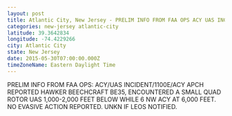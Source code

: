 ```yaml
---
layout: post
title: Atlantic City, New Jersey - PRELIM INFO FROM FAA OPS ACY UAS INCIDENT 1100E ACY APCH REPORTED HAWKER BEECHCRAFT BE35
categories: new-jersey atlantic-city
latitude: 39.3642834
longitude: -74.4229266
city: Atlantic City
state: New Jersey
date: 2015-05-30T07:00:00.000Z
timeZoneName: Eastern Daylight Time
---
```


PRELIM INFO FROM FAA OPS: ACY/UAS INCIDENT/1100E/ACY APCH REPORTED HAWKER BEECHCRAFT BE35, ENCOUNTERED A SMALL QUAD ROTOR UAS 1,000-2,000 FEET BELOW WHILE 6 NW ACY AT 6,000 FEET. NO EVASIVE ACTION REPORTED. UNKN IF LEOS NOTIFIED. 